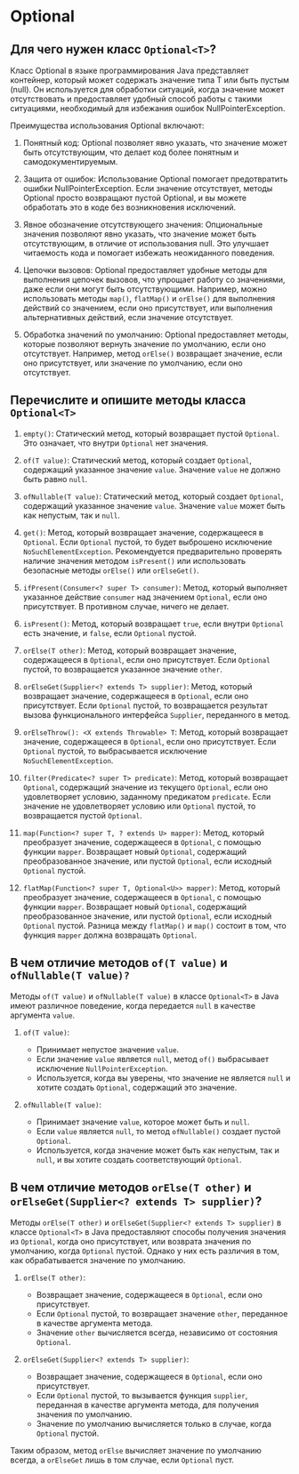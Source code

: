 # Optional

## Для чего нужен класс `Optional<T>`?

Класс Optional<T> в языке программирования Java представляет контейнер, который может содержать значение типа T или быть пустым (null). Он используется для обработки ситуаций, когда значение может отсутствовать и предоставляет удобный способ работы с такими ситуациями, необходимый для избежания ошибок NullPointerException.

Преимущества использования Optional<T> включают:

1. Понятный код: Optional<T> позволяет явно указать, что значение может быть отсутствующим, что делает код более понятным и самодокументируемым.

2. Защита от ошибок: Использование Optional<T> помогает предотвратить ошибки NullPointerException. Если значение отсутствует, методы Optional<T> просто возвращают пустой Optional, и вы можете обработать это в коде без возникновения исключений.

3. Явное обозначение отсутствующего значения: Опциональные значения позволяют явно указать, что значение может быть отсутствующим, в отличие от использования null. Это улучшает читаемость кода и помогает избежать неожиданного поведения.

4. Цепочки вызовов: Optional<T> предоставляет удобные методы для выполнения цепочек вызовов, что упрощает работу со значениями, даже если они могут быть отсутствующими. Например, можно использовать методы `map()`, `flatMap()` и `orElse()` для выполнения действий со значением, если оно присутствует, или выполнения альтернативных действий, если значение отсутствует.

5. Обработка значений по умолчанию: Optional<T> предоставляет методы, которые позволяют вернуть значение по умолчанию, если оно отсутствует. Например, метод `orElse()` возвращает значение, если оно присутствует, или значение по умолчанию, если оно отсутствует.

## Перечислите и опишите методы класса `Optional<T>`

1. `empty()`: Статический метод, который возвращает пустой `Optional`. Это означает, что внутри `Optional` нет значения.

2. `of(T value)`: Статический метод, который создает `Optional`, содержащий указанное значение `value`. Значение `value` не должно быть равно `null`.

3. `ofNullable(T value)`: Статический метод, который создает `Optional`, содержащий указанное значение `value`. Значение `value` может быть как непустым, так и `null`.

4. `get()`: Метод, который возвращает значение, содержащееся в `Optional`. Если `Optional` пустой, то будет выброшено исключение `NoSuchElementException`. Рекомендуется предварительно проверять наличие значения методом `isPresent()` или использовать безопасные методы `orElse()` или `orElseGet()`.

5. `ifPresent(Consumer<? super T> consumer)`: Метод, который выполняет указанное действие `consumer` над значением `Optional`, если оно присутствует. В противном случае, ничего не делает.

6. `isPresent()`: Метод, который возвращает `true`, если внутри `Optional` есть значение, и `false`, если `Optional` пустой.

7. `orElse(T other)`: Метод, который возвращает значение, содержащееся в `Optional`, если оно присутствует. Если `Optional` пустой, то возвращается указанное значение `other`.

8. `orElseGet(Supplier<? extends T> supplier)`: Метод, который возвращает значение, содержащееся в `Optional`, если оно присутствует. Если `Optional` пустой, то возвращается результат вызова функционального интерфейса `Supplier`, переданного в метод.

9. `orElseThrow(): <X extends Throwable> T`: Метод, который возвращает значение, содержащееся в `Optional`, если оно присутствует. Если `Optional` пустой, то выбрасывается исключение `NoSuchElementException`.

10. `filter(Predicate<? super T> predicate)`: Метод, который возвращает `Optional`, содержащий значение из текущего `Optional`, если оно удовлетворяет условию, заданному предикатом `predicate`. Если значение не удовлетворяет условию или `Optional` пустой, то возвращается пустой `Optional`.

11. `map(Function<? super T, ? extends U> mapper)`: Метод, который преобразует значение, содержащееся в `Optional`, с помощью функции `mapper`. Возвращает новый `Optional`, содержащий преобразованное значение, или пустой `Optional`, если исходный `Optional` пустой.

12. `flatMap(Function<? super T, Optional<U>> mapper)`: Метод, который преобразует значение, содержащееся в `Optional`, с помощью функции `mapper`. Возвращает новый `Optional`, содержащий преобразованное значение, или пустой `Optional`, если исходный `Optional` пустой. Разница между `flatMap()` и `map()` состоит в том, что функция `mapper` должна возвращать `Optional`.

## В чем отличие методов `of(T value)` и `ofNullable(T value)?`

Методы `of(T value)` и `ofNullable(T value)` в классе `Optional<T>` в Java имеют различное поведение, когда передается `null` в качестве аргумента `value`.

1. `of(T value)`:
    - Принимает непустое значение `value`.
    - Если значение `value` является `null`, метод `of()` выбрасывает исключение `NullPointerException`.
    - Используется, когда вы уверены, что значение не является `null` и хотите создать `Optional`, содержащий это значение.

2. `ofNullable(T value)`:
    - Принимает значение `value`, которое может быть и `null`.
    - Если `value` является `null`, то метод `ofNullable()` создает пустой `Optional`.
    - Используется, когда значение может быть как непустым, так и `null`, и вы хотите создать соответствующий `Optional`.

## В чем отличие методов `orElse(T other)` и `orElseGet(Supplier<? extends T> supplier)`?

Методы `orElse(T other)` и `orElseGet(Supplier<? extends T> supplier)` в классе `Optional<T>` в Java предоставляют способы получения значения из `Optional`, когда оно присутствует, или возврата значения по умолчанию, когда `Optional` пустой. Однако у них есть различия в том, как обрабатывается значение по умолчанию.

1. `orElse(T other)`:
   - Возвращает значение, содержащееся в `Optional`, если оно присутствует.
   - Если `Optional` пустой, то возвращает значение `other`, переданное в качестве аргумента метода.
   - Значение `other` вычисляется всегда, независимо от состояния `Optional`.

2. `orElseGet(Supplier<? extends T> supplier)`:
   - Возвращает значение, содержащееся в `Optional`, если оно присутствует.
   - Если `Optional` пустой, то вызывается функция `supplier`, переданная в качестве аргумента метода, для получения значения по умолчанию.
   - Значение по умолчанию вычисляется только в случае, когда `Optional` пустой.

Таким образом, метод `orElse` вычисляет значение по умолчанию всегда, а `orElseGet` лишь в том случае, если `Optional` пуст.
